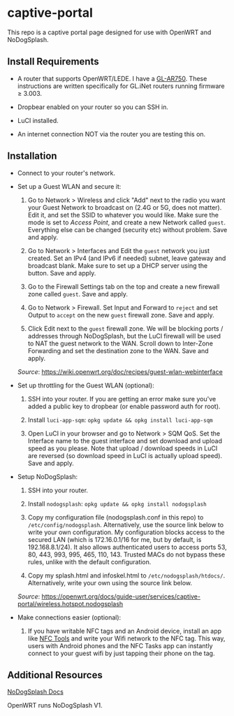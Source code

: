 # captive-portal
This repo is a captive portal page designed for use with OpenWRT and NoDogSplash.

## Install Requirements

- A router that supports OpenWRT/LEDE. I have a [GL-AR750](https://www.amazon.com/GL-iNet-GL-AR750-300Mbps-pre-installed-Included/dp/B07712LKJM). These instructions are written specifically for GL.iNet routers running firmware ≥ 3.003.

- Dropbear enabled on your router so you can SSH in.

- LuCI installed.

- An internet connection NOT via the router you are testing this on.

## Installation

- Connect to your router's network.

- Set up a Guest WLAN and secure it:
  1. Go to Network > Wireless and click "Add" next to the radio you want your Guest Network to broadcast on (2.4G or 5G, does not matter). Edit it, and set the SSID to whatever you would like. Make sure the mode is set to *Access Point*, and create a new Network called `guest`. Everything else can be changed (security etc) without problem. Save and apply.

  2. Go to Network > Interfaces and Edit the `guest` network you just created. Set an IPv4 (and IPv6 if needed) subnet, leave gateway and broadcast blank. Make sure to set up a DHCP server using the button. Save and apply.

  3. Go to the Firewall Settings tab on the top and create a new firewall zone called `guest`. Save and apply.

  4. Go to Network > Firewall. Set Input and Forward to `reject` and set Output to `accept` on the new `guest` firewall zone. Save and apply.

  5. Click Edit next to the `guest` firewall zone. We will be blocking ports / addresses through NoDogSplash, but the LuCI firewall will be used to NAT the guest network to the WAN. Scroll down to Inter-Zone Forwarding and set the destination zone to the WAN. Save and apply.

  *Source*: https://wiki.openwrt.org/doc/recipes/guest-wlan-webinterface

- Set up throttling for the Guest WLAN (optional):
  1. SSH into your router. If you are getting an error make sure you've added a public key to dropbear (or enable password auth for root).

  2. Install `luci-app-sqm`: `opkg update && opkg install luci-app-sqm`

  3. Open LuCI in your browser and go to Network > SQM QoS. Set the Interface name to the guest interface and set download and upload speed as you please. Note that upload / download speeds in LuCI are reversed (so download speed in LuCI is actually upload speed). Save and apply.

- Setup NoDogSplash:
  1. SSH into your router.

  2. Install `nodogsplash`: `opkg update && opkg install nodogsplash`

  3. Copy my configuration file (nodogsplash.conf in this repo) to `/etc/config/nodogsplash`. Alternatively, use the source link below to write your own configuration. My configuration blocks access to the secured LAN (which is 172.16.0.1/16 for me, but by default, is 192.168.8.1/24). It also allows authenticated users to access ports 53, 80, 443, 993, 995, 465, 110, 143. Trusted MACs do not bypass these rules, unlike with the default configuration.

  4. Copy my splash.html and infoskel.html to `/etc/nodogsplash/htdocs/`. Alternatively, write your own using the source link below.

  *Source*: https://openwrt.org/docs/guide-user/services/captive-portal/wireless.hotspot.nodogsplash

- Make connections easier (optional):

  1. If you have writable NFC tags and an Android device, install an app like [NFC Tools](https://play.google.com/store/apps/details?id=com.wakdev.wdnfc&hl=en_US) and write your Wifi network to the NFC tag. This way, users with Android phones and the NFC Tasks app can instantly connect to your guest wifi by just tapping their phone on the tag.

## Additional Resources

[NoDogSplash Docs](http://nodogsplash.rtfd.io)

OpenWRT runs NoDogSplash V1.
